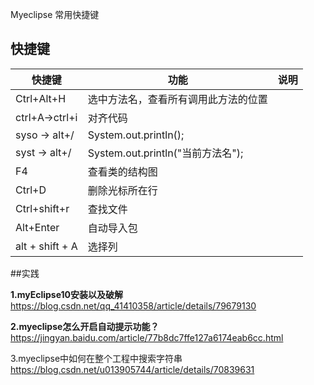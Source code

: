 Myeclipse 常用快捷键

## 快捷键

| 快捷键          | 功能                                 | 说明 |
| --------------- | ------------------------------------ | ---- |
| Ctrl+Alt+H      | 选中方法名，查看所有调用此方法的位置 |      |
| ctrl+A->ctrl+i  | 对齐代码                             |      |
| syso -> alt+/   | System.out.println();                |      |
| syst -> alt+/   | System.out.println("当前方法名");    |      |
| F4              | 查看类的结构图                       |      |
| Ctrl+D          | 删除光标所在行                       |      |
| Ctrl+shift+r    | 查找文件                             |      |
| Alt+Enter       | 自动导入包                           |      |
| alt + shift + A | 选择列                               |      |







##实践

**1.myEclipse10安装以及破解**
https://blog.csdn.net/qq_41410358/article/details/79679130

**2.myeclipse怎么开启自动提示功能？**
https://jingyan.baidu.com/article/77b8dc7ffe127a6174eab6cc.html

3.myeclipse中如何在整个工程中搜索字符串
https://blog.csdn.net/u013905744/article/details/70839631